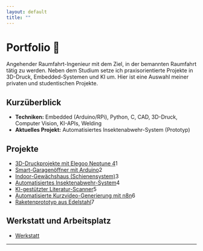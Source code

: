 ```yaml
---
layout: default
title: ""
---
```



# Portfolio 🚀


Angehender Raumfahrt-Ingenieur mit dem Ziel, in der bemannten Raumfahrt tätig zu werden. Neben dem Studium setze ich praxisorientierte Projekte in 3D-Druck, Embedded-Systemen und KI um. 
Hier ist eine Auswahl meiner privaten und studentischen Projekte.





## Kurzüberblick


- **Techniken:** Embedded (Arduino/RPi), Python, C, CAD, 3D-Druck, Computer Vision, KI-APIs, Welding
- **Aktuelles Projekt:** Automatisiertes Insektenabwehr-System (Prototyp)

## Projekte
- [3D-Druckprojekte mit Elegoo Neptune 4](/projects/3d-printing/)1
- [Smart-Garagenöffner mit Arduino](/projects/garage-opener/)2
- [Indoor-Gewächshaus (Schienensystem)](/projects/indoor-greenhouse/)3
- [Automatisiertes Insektenabwehr-System](/projects/insect-defence/)4
- [KI-gestützter Literatur-Scanner](/projects/literature-scanner/)5
- [Automatisierte Kurzvideo-Generierung mit n8n](/projects/n8n-shortvideos/)6
- [Raketenprototyp aus Edelstahl](/projects/starship-prototype/)7


## Werkstatt und Arbeitsplatz
- [Werkstatt](/werkstatt/)

  
---









